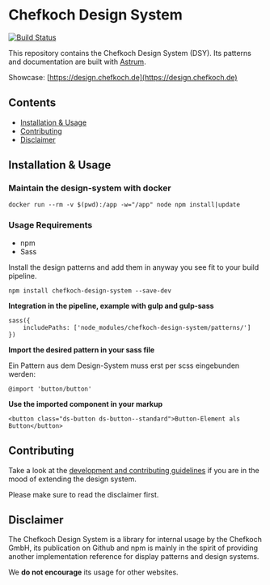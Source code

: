 # Chefkoch Design System
[![Build Status](https://travis-ci.org/chefkoch-dev/design-system.svg?branch=master)](https://travis-ci.org/chefkoch-dev/design-system)

This repository contains the Chefkoch Design System (DSY). 
Its patterns and documentation are built with
[Astrum](http://astrum.nodividestudio.com/).

Showcase: [https://design.chefkoch.de](https://design.chefkoch.de)

## Contents
* [Installation & Usage](#installation--usage)
* [Contributing](#contributing)
* [Disclaimer](#disclaimer)

## Installation & Usage

### Maintain the design-system with docker

    docker run --rm -v $(pwd):/app -w="/app" node npm install|update

### Usage Requirements

* npm
* Sass

Install the design patterns and add them in anyway you see fit to
your build pipeline.

    npm install chefkoch-design-system --save-dev

**Integration in the pipeline, example with gulp and gulp-sass**

    sass({
        includePaths: ['node_modules/chefkoch-design-system/patterns/']
    })

**Import the desired pattern in your sass file**

Ein Pattern aus dem Design-System muss erst per scss eingebunden werden:

    @import 'button/button'

**Use the imported component in your markup**

    <button class="ds-button ds-button--standard">Button-Element als Button</button>


## Contributing
Take a look at the [development and contributing guidelines](CONTRIBUTING.md) if you are in the
mood of extending the design system.

Please make sure to read the disclaimer first.

## Disclaimer
The Chefkoch Design System is a library for internal usage by the Chefkoch GmbH, its publication on Github and npm
 is mainly in the spirit of providing another implementation reference for display patterns and design systems.

We **do not encourage** its usage for other websites.